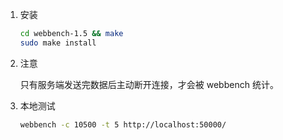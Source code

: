 1. 安装

    ```bash
    cd webbench-1.5 && make
    sudo make install
    ```
2. 注意

    只有服务端发送完数据后主动断开连接，才会被 webbench 统计。

3. 本地测试

    ```bash
    webbench -c 10500 -t 5 http://localhost:50000/
    ```

